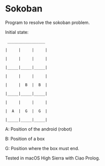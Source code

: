 # Sokoban

Program to resolve the sokoban problem.

Initial state:

	 _________________
	 
	|     |     |     |
	
	|     |     |     |
	
	|_____|_____|_____|
	
	|     |     |     |
	
	|     |  B  |  B  |
	
	|_____|_____|_____|
	
	|     |     |     |
	
	|  A  |  G  |  G  |
	
	|_____|_____|_____|

A: Position of the android (robot)

B: Position of a box

G: Position where the box must end.

Tested in macOS High Sierra with Ciao Prolog.

